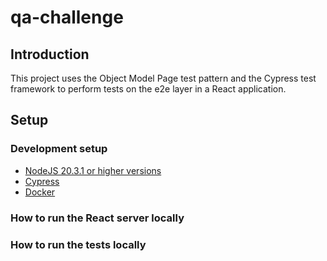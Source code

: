 # qa-challenge

## Introduction
This project uses the Object Model Page test pattern and the Cypress test framework to perform tests on the e2e layer in a React application.

## Setup

### Development setup

- [NodeJS 20.3.1 or higher versions](https://nodejs.org/en)
- [Cypress](https://docs.cypress.io/guides/overview/why-cypress#Features)
- [Docker](https://www.docker.com/) 

### How to run the React server locally

### How to run the tests locally